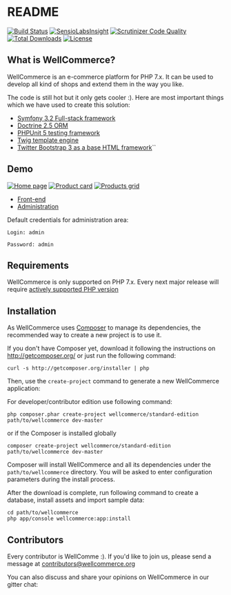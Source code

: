README
======

[![Build Status](https://travis-ci.org/WellCommerce/StandardEdition.svg?branch=master)](https://travis-ci.org/WellCommerce/StandardEdition)
[![SensioLabsInsight](https://insight.sensiolabs.com/projects/98fa65a3-a9a0-4ae8-b7c9-27d3cc1cebb2/mini.png)](https://insight.sensiolabs.com/projects/98fa65a3-a9a0-4ae8-b7c9-27d3cc1cebb2)
[![Scrutinizer Code Quality](https://scrutinizer-ci.com/g/WellCommerce/WellCommerce/badges/quality-score.png?b=master)](https://scrutinizer-ci.com/g/WellCommerce/WellCommerce/?branch=master)
[![Total Downloads](https://poser.pugx.org/wellcommerce/standard-edition/downloads.svg)](https://packagist.org/packages/wellcommerce/standard-edition)
[![License](https://poser.pugx.org/wellcommerce/wellcommerce/license.svg)](https://packagist.org/packages/wellcommerce/wellcommerce)

What is WellCommerce?
---------------------

WellCommerce is an e-commerce platform for PHP 7.x. It can be used to develop all kind of shops and extend them in the way you like.

The code is still hot but it only gets cooler :). Here are most important things which we have used to create this solution:

- [Symfony 3.2 Full-stack framework][1]
- [Doctrine 2.5 ORM][2]
- [PHPUnit 5 testing framework][3]
- [Twig template engine][4]
- [Twitter Bootstrap 3 as a base HTML framework][5]``

Demo
------------

[![Home page](http://wellcommerce.org/web/assets/screens/mainside-m.png)](http://wellcommerce.org/web/assets/screens/mainside.png)
[![Product card](http://wellcommerce.org/web/assets/screens/product-m.png)](http://wellcommerce.org/web/assets/screens/product.png)
[![Products grid](http://wellcommerce.org/web/assets/screens/category-m.png)](http://wellcommerce.org/web/assets/screens/category.png)

- [Front-end][8]
- [Administration][9]

Default credentials for administration area:

    Login: admin
    
    Password: admin

Requirements
------------

WellCommerce is only supported on PHP 7.x. Every next major release will require [actively supported PHP version][7]

Installation
------------

As WellCommerce uses [Composer][6] to manage its dependencies, the recommended way
to create a new project is to use it.

If you don't have Composer yet, download it following the instructions on
http://getcomposer.org/ or just run the following command:

    curl -s http://getcomposer.org/installer | php

Then, use the `create-project` command to generate a new WellCommerce application:

For developer/contributor edition use following command:

    php composer.phar create-project wellcommerce/standard-edition path/to/wellcommerce dev-master

 or if the Composer is installed globally
    
    composer create-project wellcommerce/standard-edition path/to/wellcommerce dev-master
    
Composer will install WellCommerce and all its dependencies under the `path/to/wellcommerce` directory. You will be asked to enter configuration parameters during the install process.

After the download is complete, run following command to create a database, install assets and import sample data:

    cd path/to/wellcommerce
    php app/console wellcommerce:app:install

Contributors
------------

Every contributor is WellComme :). If you'd like to join us, please send a message at contributors@wellcommerce.org

You can also discuss and share your opinions on WellCommerce in our gitter chat:

[1]:  http://symfony.com
[2]:  http://doctrine-project.org
[3]:  https://phpunit.de
[4]:  http://twig.sensiolabs.org
[5]:  http://getbootstrap.com
[6]:  http://getcomposer.org/
[7]:  http://php.net/supported-versions.php
[8]:  http://demo.wellcommerce.org
[9]:  http://demo.wellcommerce.org/admin
